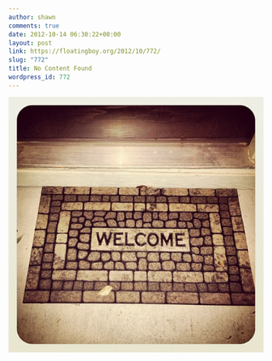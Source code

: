 ```yaml
---
author: shawn
comments: true
date: 2012-10-14 06:30:22+00:00
layout: post
link: https://floatingboy.org/2012/10/772/
slug: "772"
title: No Content Found
wordpress_id: 772
---
```


![](/assets/media/2012/11/0f3f391e26dc11e29a4b22000a1fb593_7.jpg)
